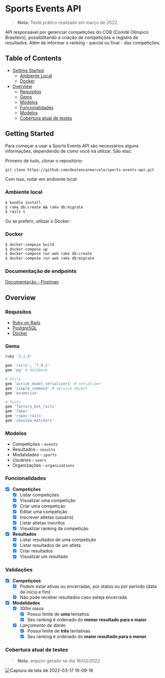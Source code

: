 # Sports Events API
> **Nota:** Teste prático realizado em março de 2022.

API responsável por gerenciar competições do COB (Comitê Olímpico Brasileiro), possibilitando a criação de competições e registro de resultados. Além de informar o ranking - parcial ou final - das competições.

## Table of Contents
- [Getting Started](#getting-started)
    - [Ambiente Local](#ambiente-local)
    - [Docker](#docker)
- [Overview](#overview)
  - [Requisitos](#requisitos)
  - [Gems](#gems)
  - [Modelos](#modelos)
  - [Funcionalidades](#funcionalidades)
  - [Modelos](#modelos)
  - [Cobertura atual de testes](#cobertura-atual-de-testes)


## Getting Started
Para começar a usar a Sports Events API são necessários alguns informações, dependendo de como você irá utilizar. São elas:

Primeiro de tudo, clonar o repositório:
```sh
git clone https://github.com/dealencarmarcelo/sports-events-api.git
```
Com isso, rodar em ambiente local:
### Ambiente local
```sh
$ bundle install
$ rake db:create && rake db:migrate
$ rails s
```

Ou se preferir, utilizar o Docker:
### Docker
```sh
$ docker-compose build
$ docker-compose up
$ docker-compose run web rake db:create
$ docker-compose run web rake db:migrate
```
### Documentação de endpoints
[Documentação - Postman](https://documenter.getpostman.com/view/5947814/UVsPN4V7)

## Overview

### Requisitos
* [Ruby on Rails](https://rubyonrails.org/)
* [PostgreSQL](https://www.postgresql.org/)
* [Docker](https://docker.wpengine.com/)

### Gems
``` ruby
ruby '3.1.0'

gem 'rails', '7.0.1'
gem 'pg' # database

# Utils
gem 'active_model_serializers' # serializer
gem 'simple_command' # service object
gem 'enumerize'

# Tests
gem 'factory_bot_rails'
gem 'faker'
gem 'rspec-rails'
gem 'shoulda-matchers'
```
### Modelos
* Competições - `events`
* Resultados - `results`
* Modalidades - `sports`
* Usuários - `users`
* Organizações - `organizations`

### Funcionalidades
- [x] **Competições**
  - [x] Listar competições
  - [x] Visualizar uma competição
  - [x] Criar uma competição
  - [x] Editar uma competição
  - [x] Inscrever atletas (usuário)
  - [x] Listar atletas inscritos
  - [x] Visualizar ranking da competição
- [x] **Resultados**
  - [x] Listar resultados de uma competição
  - [x] Listar resultados de um atleta
  - [x] Criar resultados
  - [x] Visualizar um resultado

### Validações
- [x] **Competições**
  - [x] Podem estar ativas ou encerradas, por status ou por período (data de início e fim)
  - [x] Não pode receber resultados caso esteja encerrada
- [x] **Modalidades**
  - [x] *100m rasos*
    - [x] Possui limite de **uma** tentativa
    - [x] Seu ranking é ordenado do **menor resultado para o maior**
  - [x] *Lançamento de dardo*
    - [x] Possui limite de **três** tentativas
    - [x] Seu ranking é ordenado do **maior resultado para o menor**

### Cobertura atual de testes
> **Nota**: arquivo gerado no dia *16/03/2022*

![Captura de tela de 2022-03-17 19-09-16](https://user-images.githubusercontent.com/24737532/158902759-df5f258d-4f1e-43ae-9484-d300f6e4a283.png)
